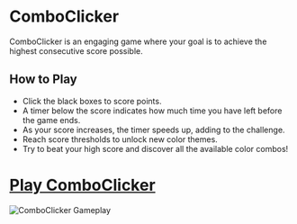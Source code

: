 # ComboClicker

ComboClicker is an engaging game where your goal is to achieve the highest consecutive score possible.

## How to Play
- Click the black boxes to score points.
- A timer below the score indicates how much time you have left before the game ends.
- As your score increases, the timer speeds up, adding to the challenge.
- Reach score thresholds to unlock new color themes.
- Try to beat your high score and discover all the available color combos!

# [**Play ComboClicker**](https://kvnok.github.io/ComboClicker/)
![ComboClicker Gameplay](https://i.imgur.com/B5dhmZs.gif)
